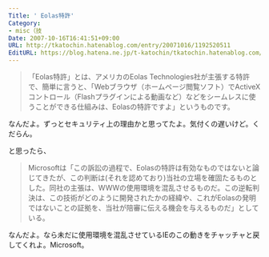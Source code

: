 ```yaml
---
Title: ' Eolas特許'
Category:
- misc（技
Date: 2007-10-16T16:41:51+09:00
URL: http://tkatochin.hatenablog.com/entry/20071016/1192520511
EditURL: https://blog.hatena.ne.jp/t-katochin/tkatochin.hatenablog.com/atom/entry/6653586347154755134
---
```



<blockquote cite="http://website-usability.info/2006/04/entry_060420.html" title="IEのポップアップに見る、ユーザー不在の特許争い">
「Eolas特許」とは、アメリカのEolas Technologies社が主張する特許で、簡単に言うと、「Webブラウザ（ホームページ閲覧ソフト）でActiveXコントロール（Flashプラグインによる動画など）などをシームレスに使うことができる仕組みは、Eolasの特許ですよ」というものです。
</blockquote>
なんだよ。ずっとセキュリティ上の理由かと思ってたよ。気付くの遅いけど。くだらん。

と思ったら、
<blockquote cite="http://journal.mycom.co.jp/news/2005/03/03/007.html" title="米Microsoft、逆転勝利、Eolasのブラウザ特許侵害訴訟
">
Microsoftは「この訴訟の過程で、Eolasの特許は有効なものではないと論じてきたが、この判断は(それを認めており)当社の立場を確固たるものとした。同社の主張は、WWWの使用環境を混乱させるものだ。この逆転判決は、この技術がどのように開発されたかの経緯や、これがEolasの発明ではないことの証拠を、当社が陪審に伝える機会を与えるものだ」としている。
</blockquote>
なんだよ。なら未だに使用環境を混乱させているIEのこの動きをチャッチャと戻してくれよ。Microsoft。
